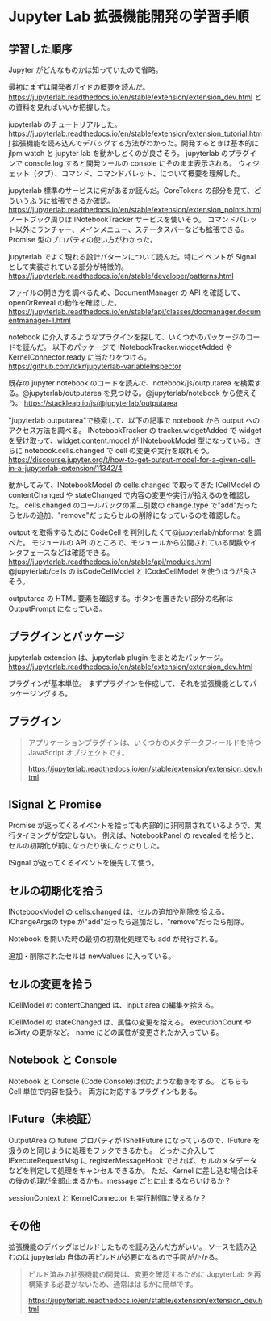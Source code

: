 # Jupyter Lab 拡張機能開発の学習手順

## 学習した順序

Jupyter がどんなものかは知っていたので省略。

最初にまずは開発者ガイドの概要を読んだ。
https://jupyterlab.readthedocs.io/en/stable/extension/extension_dev.html
どの資料を見ればいいか把握した。

jupyterlab のチュートリアルした。
https://jupyterlab.readthedocs.io/en/stable/extension/extension_tutorial.html
拡張機能を読み込んでデバッグする方法がわかった。開発するときは基本的に jlpm watch と jupyter lab を動かしとくのが良さそう。
jupyterlab のプラグインで console.log すると開発ツールの console にそのまま表示される。
ウィジェット（タブ）、コマンド、コマンドパレット、について概要を理解した。

jupyterlab 標準のサービスに何があるか読んだ。CoreTokens の部分を見て、どういうふうに拡張できるか確認。
https://jupyterlab.readthedocs.io/en/stable/extension/extension_points.html
ノートブック周りは INotebookTracker サービスを使いそう。
コマンドパレット以外にランチャー、メインメニュー、ステータスバーなども拡張できる。
Promise 型のプロパティの使い方がわかった。

jupyterlab でよく現れる設計パターンについて読んだ。特にイベントが Signal として実装されている部分が特徴的。
https://jupyterlab.readthedocs.io/en/stable/developer/patterns.html

ファイルの開き方を調べるため、DocumentManager の API を確認して、openOrReveal の動作を確認した。
https://jupyterlab.readthedocs.io/en/stable/api/classes/docmanager.documentmanager-1.html

notebook に介入するようなプラグインを探して、いくつかのパッケージのコードを読んだ。
以下のパッケージで INotebookTracker.widgetAdded や KernelConnector.ready に当たりをつける。
https://github.com/lckr/jupyterlab-variableInspector

既存の jupyter notebook のコードを読んで、notebook/js/outputarea を検索する。@jupyterlab/outputarea を見つける。@jupyterlab/notebook から使えそう。
https://stackleap.io/js/@jupyterlab/outputarea

"jupyterlab outputarea"で検索して、以下の記事で notebook から output へのアクセス方法を調べる。
INotebookTracker の tracker.widgetAdded で widget を受け取って、widget.content.model が INotebookModel 型になっている。さらに notebook.cells.changed で cell の変更や実行を取れそう。
https://discourse.jupyter.org/t/how-to-get-output-model-for-a-given-cell-in-a-jupyterlab-extension/11342/4

動かしてみて、INotebookModel の cells.changed で取ってきた ICellModel の contentChanged や stateChanged で内容の変更や実行が拾えるのを確認した。
cells.changed のコールバックの第二引数の change.type で"add"だったらセルの追加、"remove"だったらセルの削除になっているのを確認した。

output を取得するために CodeCell を判別したくて@jupyterlab/nbformat を調べた。
モジュールの API のところで、モジュールから公開されている関数やインタフェースなどは確認できる。
https://jupyterlab.readthedocs.io/en/stable/api/modules.html
@jupyterlab/cells の isCodeCellModel と ICodeCellModel を使うほうが良さそう。

outputarea の HTML 要素を確認する。ボタンを置きたい部分の名称は OutputPrompt になっている。

## プラグインとパッケージ

jupyterlab extension は、jupyterlab plugin をまとめたパッケージ。
https://jupyterlab.readthedocs.io/en/stable/extension/extension_dev.html

プラグインが基本単位。
まずプラグインを作成して、それを拡張機能としてパッケージングする。

## プラグイン

> アプリケーションプラグインは、いくつかのメタデータフィールドを持つ JavaScript オブジェクトです。
>
> https://jupyterlab.readthedocs.io/en/stable/extension/extension_dev.html

## ISignal と Promise

Promise が返ってくるイベントを拾っても内部的に非同期されているようで、実行タイミングが安定しない。
例えば、NotebookPanel の revealed を拾うと、セルの初期化が前になったり後になったりした。

ISignal が返ってくるイベントを優先して使う。

## セルの初期化を拾う

INotebookModel の cells.changed は、セルの追加や削除を拾える。
IChangeArgs<ICellModel>の type が"add"だったら追加だし、"remove"だったら削除。

Notebook を開いた時の最初の初期化処理でも add が発行される。

追加・削除されたセルは newValues に入っている。

## セルの変更を拾う

ICellModel の contentChanged は、input area の編集を拾える。

ICellModel の stateChanged は、属性の変更を拾える。
executionCount や isDirty の更新など。
name にどの属性が変更されたか入っている。

## Notebook と Console

Notebook と Console (Code Console)は似たような動きをする。
どちらも Cell 単位で内容を扱う。
両方に対応するプラグインもある。

## IFuture（未検証）

OutputArea の future プロパティが IShellFuture になっているので、IFuture を扱うのと同じように処理をフックできるかも。
どっかに介入して IExecuteRequestMsg に registerMessageHook できれば、セルのメタデータなどを判定して処理をキャンセルできるか。
ただ、Kernel に差し込む場合はその後の処理が全部止まるかも。message ごとに止まるならいけるか？

sessionContext と KernelConnector も実行制御に使えるか？

## その他

拡張機能のデバッグはビルドしたものを読み込んだ方がいい。
ソースを読み込むのは jupyterlab 自体の再ビルドが必要になるので手間がかかる。

> ビルド済みの拡張機能の開発は、変更を確認するために JupyterLab を再構築する必要がないため、通常ははるかに簡単です。
>
> https://jupyterlab.readthedocs.io/en/stable/extension/extension_dev.html
